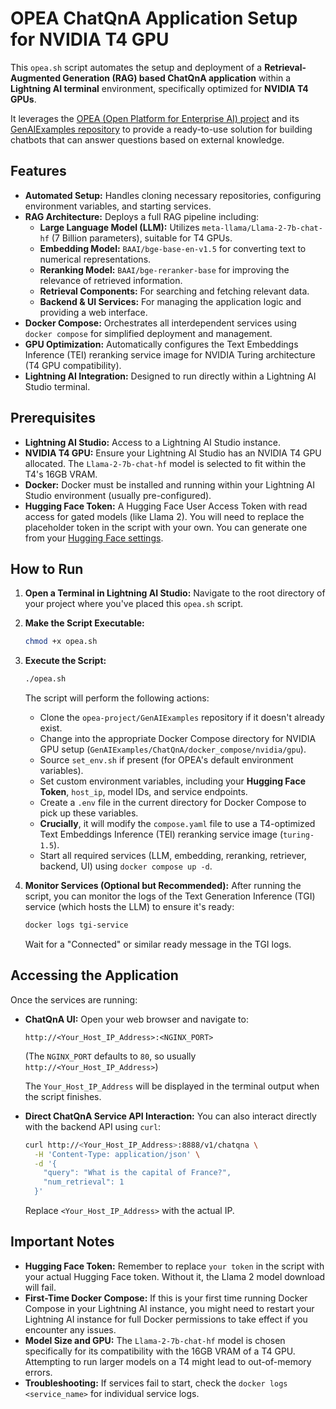 # OPEA ChatQnA Application Setup for NVIDIA T4 GPU

This `opea.sh` script automates the setup and deployment of a **Retrieval-Augmented Generation (RAG) based ChatQnA application** within a **Lightning AI terminal** environment, specifically optimized for **NVIDIA T4 GPUs**.

It leverages the [OPEA (Open Platform for Enterprise AI) project](https://github.com/opea-project/OPEA) and its [GenAIExamples repository](https://github.com/opea-project/GenAIExamples) to provide a ready-to-use solution for building chatbots that can answer questions based on external knowledge.

## Features

* **Automated Setup:** Handles cloning necessary repositories, configuring environment variables, and starting services.
* **RAG Architecture:** Deploys a full RAG pipeline including:
    * **Large Language Model (LLM):** Utilizes `meta-llama/Llama-2-7b-chat-hf` (7 Billion parameters), suitable for T4 GPUs.
    * **Embedding Model:** `BAAI/bge-base-en-v1.5` for converting text to numerical representations.
    * **Reranking Model:** `BAAI/bge-reranker-base` for improving the relevance of retrieved information.
    * **Retrieval Components:** For searching and fetching relevant data.
    * **Backend & UI Services:** For managing the application logic and providing a web interface.
* **Docker Compose:** Orchestrates all interdependent services using `docker compose` for simplified deployment and management.
* **GPU Optimization:** Automatically configures the Text Embeddings Inference (TEI) reranking service image for NVIDIA Turing architecture (T4 GPU compatibility).
* **Lightning AI Integration:** Designed to run directly within a Lightning AI Studio terminal.

## Prerequisites

* **Lightning AI Studio:** Access to a Lightning AI Studio instance.
* **NVIDIA T4 GPU:** Ensure your Lightning AI Studio has an NVIDIA T4 GPU allocated. The `Llama-2-7b-chat-hf` model is selected to fit within the T4's 16GB VRAM.
* **Docker:** Docker must be installed and running within your Lightning AI Studio environment (usually pre-configured).
* **Hugging Face Token:** A Hugging Face User Access Token with read access for gated models (like Llama 2). You will need to replace the placeholder token in the script with your own. You can generate one from your [Hugging Face settings](https://huggingface.co/settings/tokens).

## How to Run

1.  **Open a Terminal in Lightning AI Studio:** Navigate to the root directory of your project where you've placed this `opea.sh` script.

2.  **Make the Script Executable:**
    ```bash
    chmod +x opea.sh
    ```

3.  **Execute the Script:**
    ```bash
    ./opea.sh
    ```

    The script will perform the following actions:
    * Clone the `opea-project/GenAIExamples` repository if it doesn't already exist.
    * Change into the appropriate Docker Compose directory for NVIDIA GPU setup (`GenAIExamples/ChatQnA/docker_compose/nvidia/gpu`).
    * Source `set_env.sh` if present (for OPEA's default environment variables).
    * Set custom environment variables, including your **Hugging Face Token**, `host_ip`, model IDs, and service endpoints.
    * Create a `.env` file in the current directory for Docker Compose to pick up these variables.
    * **Crucially**, it will modify the `compose.yaml` file to use a T4-optimized Text Embeddings Inference (TEI) reranking service image (`turing-1.5`).
    * Start all required services (LLM, embedding, reranking, retriever, backend, UI) using `docker compose up -d`.

4.  **Monitor Services (Optional but Recommended):**
    After running the script, you can monitor the logs of the Text Generation Inference (TGI) service (which hosts the LLM) to ensure it's ready:
    ```bash
    docker logs tgi-service
    ```
    Wait for a "Connected" or similar ready message in the TGI logs.

## Accessing the Application

Once the services are running:

* **ChatQnA UI:** Open your web browser and navigate to:
    ```
    http://<Your_Host_IP_Address>:<NGINX_PORT>
    ```
    (The `NGINX_PORT` defaults to `80`, so usually `http://<Your_Host_IP_Address>`)

    The `Your_Host_IP_Address` will be displayed in the terminal output when the script finishes.

* **Direct ChatQnA Service API Interaction:**
    You can also interact directly with the backend API using `curl`:
    ```bash
    curl http://<Your_Host_IP_Address>:8888/v1/chatqna \
      -H 'Content-Type: application/json' \
      -d '{
        "query": "What is the capital of France?",
        "num_retrieval": 1
      }'
    ```
    Replace `<Your_Host_IP_Address>` with the actual IP.

## Important Notes

* **Hugging Face Token:** Remember to replace `your token` in the script with your actual Hugging Face token. Without it, the Llama 2 model download will fail.
* **First-Time Docker Compose:** If this is your first time running Docker Compose in your Lightning AI instance, you might need to restart your Lightning AI instance for full Docker permissions to take effect if you encounter any issues.
* **Model Size and GPU:** The `Llama-2-7b-chat-hf` model is chosen specifically for its compatibility with the 16GB VRAM of a T4 GPU. Attempting to run larger models on a T4 might lead to out-of-memory errors.
* **Troubleshooting:** If services fail to start, check the `docker logs <service_name>` for individual service logs.